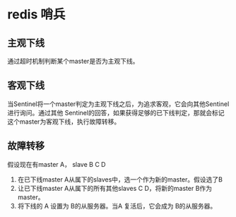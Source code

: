 # redis 哨兵
## 主观下线
通过超时机制判断某个master是否为主观下线。

## 客观下线
当Sentinel将一个master判定为主观下线之后，为追求客观，它会向其他Sentinel进行询问。通过其他
Sentinel的回答，如果获得足够的已下线判定，那就会标记这个master为客观下线，执行故障转移。

## 故障转移
假设现在有master A， slave B C D
1. 在已下线master A从属下的slaves中，选一个作为新的master。假设选了B
2. 让已下线master A从属下的所有其他slaves C D，将新的master B作为master。
3. 将下线的 A 设置为 B的从服务器。当A 复活后，它会成为 B的从服务器。
